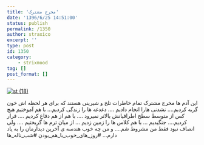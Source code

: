```yaml
---
title: 'مخرج مشترک'
date: '1396/6/25 14:51:00'
status: publish
permalink: /1350
author: straxico
excerpt: ''
type: post
id: 1350
category:
    - strixmood
tag: []
post_format: []
---
```

[![st (18)](../../uploads/2015/08/st-18.jpg)](http://localhost/wp-content/uploads/2015/08/st-18.jpg)

این آدم ها مخرج مشترک تمام خاطرات تلخ و شیرینی هستند که برای هر لحظه اش خون گریه کردیم…. نشدنی هارا انجام دادیم …. دغدغه ها را زندگی کردیم… با هم آموختیم هیچ کس از متوسط سطح اطرافیانش بالاتر نمیرود …. با هم از هم دفاع کردیم …. فرار کردیم…. جنگیدیم … با هم کلاس ها را زمین زدیم … از میان ترم ها گریختیم …. ولی انصاف نبود فقط من مشروط شم…. و من چه خوب هندسه ی آخرین دیدارمان را به یاد دارم… #روز\_های\_خوب\_با\_هم\_بودن #شب\_ناله\_ها